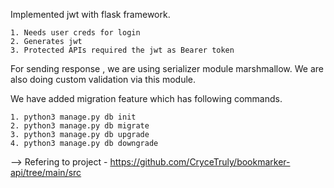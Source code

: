 Implemented jwt with flask framework.

    1. Needs user creds for login
    2. Generates jwt
    3. Protected APIs required the jwt as Bearer token

For sending response , we are using serializer module marshmallow. 
We are also doing custom validation via this module.

We have added migration feature which has following commands.

    1. python3 manage.py db init   
    2. python3 manage.py db migrate
    3. python3 manage.py db upgrade
    4. python3 manage.py db downgrade

--> Refering to project - https://github.com/CryceTruly/bookmarker-api/tree/main/src

